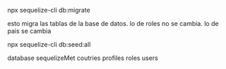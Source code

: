 npx sequelize-cli db:migrate

esto migra las tablas de la base de datos. 
lo de roles no se cambia. 
lo de pais se cambia

npx sequelize-cli db:seed:all

database
sequelizeMet
coutries
profiles
roles
users

